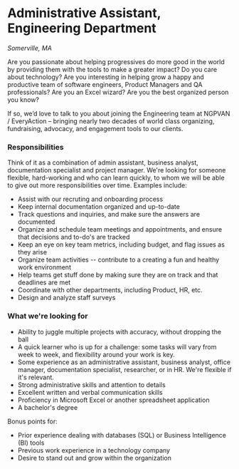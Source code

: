 # Administrative Assistant, Engineering Department

*Somerville, MA*

Are you passionate about helping progressives do more good in the world by providing them with the tools to make a greater impact? Do you care about technology? Are you interesting in helping grow a happy and productive team of software engineers, Product Managers and QA professionals? Are you an Excel wizard? Are you the best organized person you know? 

If so, we’d love to talk to you about joining the Engineering team at NGPVAN / EveryAction – bringing nearly two decades of world class organizing, fundraising, advocacy, and engagement tools to our clients. 

### Responsibilities

Think of it as a combination of admin assistant, business analyst, documentation specialist and project manager. We're looking for someone flexible, hard-working and who can learn quickly, to whom we will be able to give out more responsibilities over time. Examples include: 

- Assist with our recruting and onboarding process 
- Keep internal documentation organized and up-to-date
- Track questions and inquiries, and make sure the answers are documented
- Organize and schedule team meetings and appointments, and ensure that decisions and to-do's are tracked
- Keep an eye on key team metrics, including budget, and flag issues as they arise
- Organize team activities -- contribute to a creating a fun and healthy work environment
- Help teams get stuff done by making sure they are on track and that deadlines are met
- Coordinate with other departments, including Product, HR, etc.
- Design and analyze staff surveys

### What we're looking for

- Ability to juggle multiple projects with accuracy, without dropping the ball
- A quick learner who is up for a challenge: some tasks will vary from week to week, and flexibility around your work is key.
- Some experience as an administrative assistant, business analyst, office manager, documentation specialist, researcher, or in HR. We're flexible if it's relevant. 
- Strong administrative skills and attention to details
- Excellent written and verbal communication skills
- Proficiency in Microsoft Excel or another spreadsheet application
- A bachelor's degree 

Bonus points for: 
- Prior experience dealing with databases (SQL) or Business Intelligence (BI) tools
- Previous work experience in a technology company
- Desire to stand out and grow within the organization



